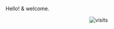 Hello! & welcome.
<p align="center"><img src="https://visitor-badge.glitch.me/badge?page_id=badmojr.kObslXNKJX" alt="visits"></p>
